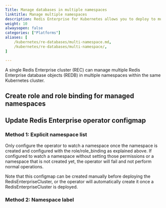 ```yaml
---
Title: Manage databases in multiple namespaces
linktitle: Manage multiple namespaces
description: Redis Enterprise for Kubernetes allows you to deploy to multiple namespaces within your Kubernetes cluster. This article shows you how to configure your Redis Enterprise cluster to connect to databases in multiple namespaces
weight: 10
alwaysopen: false
categories: ["Platforms"]
aliases: [
    /kubernetes/re-databases/multi-namespace.md,
    /kubernetes/re-databases/multi-namespace/,
]

---
```


A single Redis Enterprise cluster (REC) can manage multiple Redis Enterprise database objects (REDB) in multiple namespaces within the same Kubernetes cluster.

## Create role and role binding for managed namespaces

## Update Redis Enterprise operator configmap

### Method 1: Explicit namespace list

Only configure the operator to watch a namespace once the namespace is created and configured with the role/role_binding as explained above. If configured to watch a namespace without setting those permissions or a namespace that is not created yet, the operator will fail and not perform normal operations.

Note that this configmap can be created manually before deploying the RedisEnterpriseCluster, or the operator will automatically create it once a RedisEnterpriseCluster is deployed.


### Method 2: Namespace label



